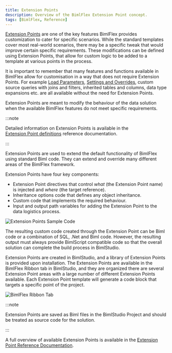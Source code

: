 ```yaml
---
title: Extension Points
description: Overview of the BimlFlex Extension Point concept.
tags: [BimlFlex, Reference]
---
```

[Extension Points](./extension-points) are one of the key features BimlFlex provides customization to cater for specific scenarios. While the standard templates cover most real-world scenarios, there may be a specific tweak that would improve certain specific requirements. These modifications can be defined using Extension Points, that allow for custom logic to be added to a template at various points in the process.

It is important to remember that many features and functions available in BimlFlex allow for customisation in a way that does not require Extension Points. For example [Load Parameters](./load-parameters), [Settings and Overrides](../reference-documentation/reference-documentation-settings-index), custom source queries with joins and filters, inherited tables and columns, data type expansions etc. are all available without the need for Extension Points.

Extension Points are meant to modify the behaviour of the data solution when the available BimlFlex features do not meet specific requirements.



:::note

Detailed information on Extension Points is available in the [Extension Point definitions](../reference-documentation/reference-documentation-extensionpoints-index) reference documentation.

:::


Extension Points are used to extend the default functionality of BimlFlex using standard Biml code. They can extend and override many different areas of the BimlFlex framework.

Extension Points have four key components:

* Extension Point directives that control _what_ (the Extension Point name) is injected and _where_ (the target reference).
* Inheritance options code that defines any object inheritance.
* Custom code that implements the required behaviour.
* Input and output path variables for adding the Extension Point to the data logistics process.

![Extension Points Sample Code](/img/bimlflex/bimlflex-ss-v5-extension-points-sample-code.png "Extension Points Sample Code")

The resulting custom code created through the Extension Point can be Biml code or a combination of SQL, .Net and Biml code. However, the resulting output must always provide BimlScript compatible code so that the overall solution can complete the build process in BimlStudio.

Extension Points are created in BimlStudio, and a library of Extension Points is provided upon installation. The Extension Points are available in the BimlFlex Ribbon tab in BimlStudio, and they are organized there are several Extension Point areas with a large number of different Extension Points available. Each Extension Point template will generate a code block that targets a specific point of the project.

![BimlFlex Ribbon Tab](/img/bimlflex/bimlflex-ss-v5-bimlflex-ui-tab.png "BimlFlex Ribbon Tab")



:::note

Extension Points are saved as Biml files in the BimlStudio Project and should be treated as source code for the solution.

:::


A full overview of available Extension Points is available in the [Extension Point Reference Documentation](../reference-documentation/reference-documentation-extensionpoints-index).
